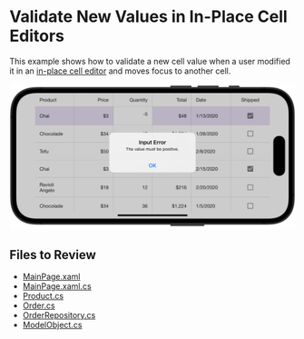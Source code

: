 # Validate New Values in In-Place Cell Editors
This example shows how to validate a new cell value when a user modified it in an [in-place cell editor](https://docs.devexpress.com/MAUI/403652/data-grid/edit-cell-values#in-place-editors) and moves focus to another cell.

<img src="./img/cell-validation.png"/>

<!-- default file list -->
## Files to Review

* [MainPage.xaml](./DataGrid_ValidateInPlaceEditors/MainPage.xaml)
* [MainPage.xaml.cs](./DataGrid_ValidateInPlaceEditors/MainPage.xaml.cs)
* [Product.cs](./DataGrid_ValidateInPlaceEditors/DataModel/Product.cs)
* [Order.cs](./DataGrid_ValidateInPlaceEditors/DataModel/Order.cs)
* [OrderRepository.cs](./DataGrid_ValidateInPlaceEditors/DataModel/OrderRepository.cs)
* [ModelObject.cs](./DataGrid_ValidateInPlaceEditors/DataModel/ModelObject.cs)
<!-- default file list end -->